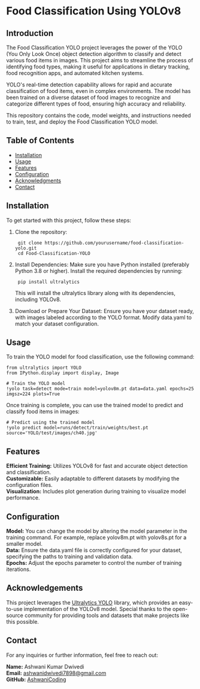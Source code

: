 # Food Classification Using YOLOv8

## Introduction

The Food Classification YOLO project leverages the power of the YOLO (You Only Look Once) object detection algorithm to classify and detect various food items in images. This project aims to streamline the process of identifying food types, making it useful for applications in dietary tracking, food recognition apps, and automated kitchen systems.

YOLO's real-time detection capability allows for rapid and accurate classification of food items, even in complex environments. The model has been trained on a diverse dataset of food images to recognize and categorize different types of food, ensuring high accuracy and reliability.

This repository contains the code, model weights, and instructions needed to train, test, and deploy the Food Classification YOLO model.

## Table of Contents
- [Installation](#installation)
- [Usage](#usage)
- [Features](#features)
- [Configuration](#configuration)
- [Acknowledgments](#acknowledgments)
- [Contact](#contact)

## Installation

To get started with this project, follow these steps:

1. Clone the repository:

        git clone https://github.com/yourusername/food-classification-yolo.git
        cd Food-Classification-YOLO


2. Install Dependencies:
   Make sure you have Python installed (preferably Python 3.8 or higher). Install the required dependencies by running:

        pip install ultralytics

    This will install the ultralytics library along with its dependencies, including YOLOv8.

3. Download or Prepare Your Dataset:
   Ensure you have your dataset ready, with images labeled according to the YOLO format. Modify data.yaml to match your dataset configuration.

## Usage

  To train the YOLO model for food classification, use the following command:

    from ultralytics import YOLO
    from IPython.display import display, Image

    # Train the YOLO model
    !yolo task=detect mode=train model=yolov8m.pt data=data.yaml epochs=25 imgsz=224 plots=True


  Once training is complete, you can use the trained model to predict and classify food items in images:

    # Predict using the trained model
    !yolo predict model=runs/detect/train/weights/best.pt source='YOLO/test/images/ch40.jpg'


## Features

  **Efficient Training:** Utilizes YOLOv8 for fast and accurate object detection and classification.  
  **Customizable:** Easily adaptable to different datasets by modifying the configuration files.  
  **Visualization:** Includes plot generation during training to visualize model performance.  

## Configuration

  **Model:** You can change the model by altering the model parameter in the training command. For example, replace yolov8m.pt with yolov8s.pt for a smaller model.  
  **Data:** Ensure the data.yaml file is correctly configured for your dataset, specifying the paths to training and validation data.  
  **Epochs:** Adjust the epochs parameter to control the number of training iterations.  

## Acknowledgements

  This project leverages the [Ultralytics YOLO](https://ultralytics.com/) library, which provides an easy-to-use implementation of the YOLOv8 model. Special thanks to the open-source    community for providing tools and datasets that make projects like this possible.

## Contact

For any inquiries or further information, feel free to reach out:

**Name:** Ashwani Kumar Dwivedi  
**Email:** ashwanidwivedi7898@gmail.com  
**GitHub:** [AshwaniCoding](https://github.com/AshwaniCoding)  
